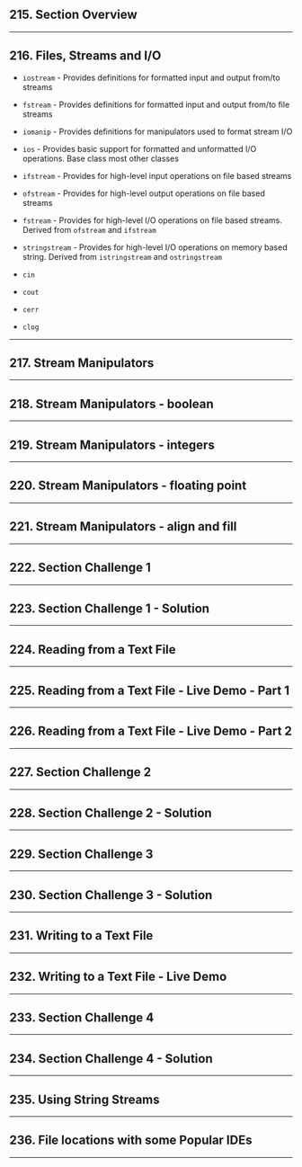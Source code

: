 ## 215. Section Overview

***

## 216. Files, Streams and I/O

* `iostream` - Provides definitions for formatted input and output from/to streams
*  `fstream` - Provides definitions for formatted input and output from/to file streams
*  `iomanip` - Provides definitions for manipulators used to format stream I/O


* `ios` - Provides basic support for formatted and unformatted I/O operations. Base class most other classes
* `ifstream` - Provides for high-level input operations on file based streams
* `ofstream` - Provides for high-level output operations on file based streams
* `fstream` - Provides for high-level I/O operations on file based streams. Derived from `ofstream` and `ifstream`
* `stringstream` - Provides for high-level I/O operations on memory based string. Derived from `istringstream` and `ostringstream`

* `cin`
* `cout`
* `cerr`
* `clog`

***

## 217. Stream Manipulators

***

## 218. Stream Manipulators - boolean

***

## 219. Stream Manipulators - integers

***

## 220. Stream Manipulators - floating point

***

## 221. Stream Manipulators - align and fill

***

## 222. Section Challenge 1

***

## 223. Section Challenge 1 - Solution

***

## 224. Reading from a Text File

***

## 225. Reading from a Text File - Live Demo - Part 1

***

## 226. Reading from a Text File - Live Demo - Part 2

***

## 227. Section Challenge 2

***

## 228. Section Challenge 2 - Solution

***

## 229. Section Challenge 3

***

## 230. Section Challenge 3 - Solution

***

## 231. Writing to a Text File

***

## 232. Writing to a Text File - Live Demo

***

## 233. Section Challenge 4

***

## 234. Section Challenge 4 - Solution

***

## 235. Using String Streams

***

## 236. File locations with some Popular IDEs

***











































